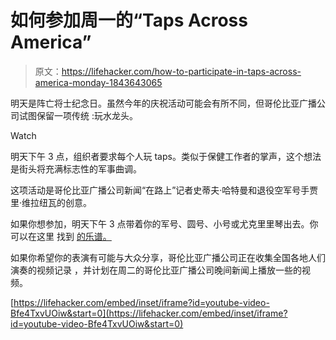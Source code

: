 # 如何参加周一的“Taps Across America”

> 原文：<https://lifehacker.com/how-to-participate-in-taps-across-america-monday-1843643065>

明天是阵亡将士纪念日。虽然今年的庆祝活动可能会有所不同，但哥伦比亚广播公司试图保留一项传统 :玩水龙头。

Watch

明天下午 3 点，组织者要求每个人玩 taps。类似于保健工作者的掌声，这个想法是街头将充满标志性的军事曲调。

这项活动是哥伦比亚广播公司新闻“在路上”记者史蒂夫·哈特曼和退役空军号手贾里·维拉纽瓦的创意。

如果你想参加，明天下午 3 点带着你的军号、圆号、小号或尤克里里琴出去。你可以在这里 找到 [的乐谱。](https://urldefense.proofpoint.com/v2/url?u=https-3A__tapsbugler.com_wp-2Dcontent_uploads_2018_07_TAPS-2DMUSIC.jpg&d=DwMGaQ&c=jGUuvAdBXp_VqQ6t0yah2g&r=j8z-H2ITeBbi2y917QPEG1XtjB_B_OI6-a04SoTVaPU&m=w_PKFDUkC4vgysduoXCVspJN5BYiHnVjTFYf63RLdc8&s=p-Rj1MgHTA9wMFmiAjgj1uhNbwxBC0bG_qhIYELhCtA&e=) 

如果你希望你的表演有可能与大众分享，哥伦比亚广播公司正在收集全国各地人们演奏的视频记录 ，并计划在周二的哥伦比亚广播公司晚间新闻上播放一些的视频。

 [https://lifehacker.com/embed/inset/iframe?id=youtube-video-Bfe4TxvUOiw&start=0](https://lifehacker.com/embed/inset/iframe?id=youtube-video-Bfe4TxvUOiw&start=0)